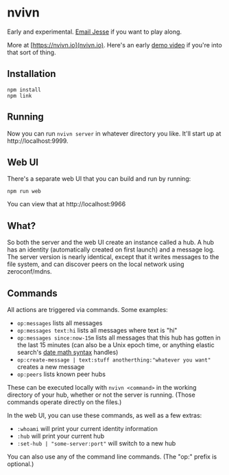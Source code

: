 # nvivn

Early and experimental. [Email Jesse](jesse@jklabs.net) if you want to play along.

More at [https://nvivn.io](nvivn.io). Here's an early [demo video](https://nvivn.io/nvivn-demo.mp4) if you're into that sort of thing.

## Installation

    npm install
    npm link

## Running

Now you can run `nvivn server` in whatever directory you like. It'll start up at http://localhost:9999.

## Web UI

There's a separate web UI that you can build and run by running:

    npm run web

You can view that at http://localhost:9966

## What?

So both the server and the web UI create an instance called a hub. A hub has an identity (automatically created on first launch) and a message log. The server version is nearly identical, except that it writes messages to the file system, and can discover peers on the local network using zeroconf/mdns.

## Commands

All actions are triggered via commands. Some examples:

- `op:messages` lists all messages
- `op:messages text:hi` lists all messages where text is "hi"
- `op:messages since:now-15m` lists all messages that this hub has gotten in the last 15 minutes (can also be a Unix epoch time, or anything elastic search's [date math syntax](https://www.elastic.co/guide/en/elasticsearch/reference/current/mapping-date-format.html#date-math) handles)
- `op:create-message | text:stuff anotherthing:"whatever you want"` creates a new message
- `op:peers` lists known peer hubs

These can be executed locally with `nvivn <command>` in the working directory of your hub, whether or not the server is running. (Those commands operate directly on the files.)

In the web UI, you can use these commands, as well as a few extras:

- `:whoami` will print your current identity information
- `:hub` will print your current hub
- `:set-hub | "some-server:port"` will switch to a new hub

You can also use any of the command line commands. (The "op:" prefix is optional.)
